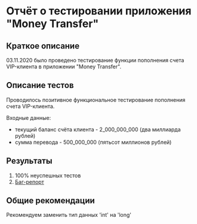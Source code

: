 # Отчёт о тестировании приложения "Money Transfer"

## Краткое описание

03.11.2020 было проведено тестирование функции пополнения счета VIP-клиента в приложении "Money Transfer". 

## Описание тестов

Проводилось позитивное функциональное тестирование пополнения счета VIP-клиента.

Входные данные:
* текущий баланс счёта клиента - 2_000_000_000 (два миллиарда рублей)
* сумма перевода -  500_000_000 (пятьсот миллионов рублей)

## Результаты

1. 100% неуспешных тестов
2. [Баг-репорт](https://github.com/mlleila/MoneyTransfer/issues/1)

## Общие рекомендации

Рекомендуем заменить тип данных 'int' на 'long'
